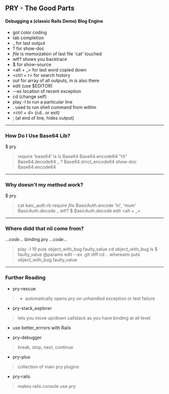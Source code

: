 ## PRY - The Good Parts

#### Debugging a (classic Rails Demo) Blog Engine

*  got color coding
*  tab completion
*  _ for last output
*  ? for show-doc
*  _file_ is memoization of last file 'cat' touched
*  wtf? shows you backtrace
*  $ for show-source
*  <alt + _> for last word copied down
*  <ctrl + r> for search history
*  _out_ for array of all outputs, _in_ is also there
*  edit (use $EDITOR)
*  --ex location of recent exception
*  cd (change self)
*  play -l to run a particular line
*  .<cmd> used to run shell command from within
*  <ctrl + d> (cd.. or exit)
*  ; (at end of line, hides output)

---

### How Do I Use Base64 Lib?

$ pry
>  require 'base64'
>  ls
>  ls Base64
>  Base64.encode64 "Hi"
>  Base64.decode64 _
>  ? Base64.strict_encode64
>  show-doc Base64.encode64

---

### Why doesn't my method work?

$ pry
>  cat baic_auth.rb
>  require _file_
>  BasicAuth.encode 'hi', 'mum'
>  BasicAuth.decode _
>  wtf?
>  $ BasicAuth.decode
>  edit <alt + _>

---

### Where didd that nil come from?

...*code*...
binding.pry
...*code*...

>  play -l 19
>  puts object_with_bug.faulty_value
>  cd object_with_bug
>  ls
>  $ faulty_value
>  @params
>  edit --ex
>  .git diff
>  cd ..
>  whereami
>  puts object_with_bug.faulty_value

---

### Further Reading

* pry-rescue
>  *  automatically opens pry on unhandled exception or test failure

* pry-stack_explorer
>  lets you move up/down callstack as you have binding at all level

* use better_errrors with Rails

* pry-debugger
>  break, stop, next, continue

* pry-plus
>  collection of main pry plugins

* pry-rails
>  makes rails console use pry
